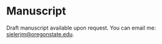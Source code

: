 # Manuscript

Draft manuscript available upon request. You can email me: <sielerjm@oregonstate.edu>.
